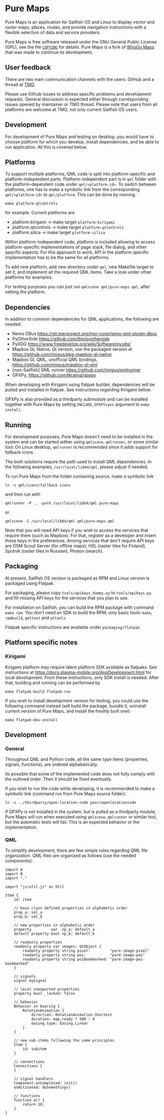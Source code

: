# Pure Maps

Pure Maps is an application for Sailfish OS and Linux to display
vector and raster maps, places, routes, and provide navigation
instructions with a flexible selection of data and service providers.

Pure Maps is free software released under the GNU General Public
License (GPL), see the file [`COPYING`](COPYING) for details. Pure
Maps is a fork of [WhoGo Maps](https://github.com/otsaloma/whogo-maps)
that was made to continue its development.


## User feedback

There are two main communication channels with the users: GitHub and a
thread at
[TMO](https://talk.maemo.org/showthread.php?t=100442). 

Please use Github issues to address specific problems and development
requests. General discussion is expected either through corresponding
issues opened by maintainer or TMO thread. Please note that users from
all platforms are welcome at TMO, not only current Sailfish OS users.


## Development

For development of Pure Maps and testing on desktop, you would have to
choose platform for which you develop, install dependencies, and be
able to run application. All this is covered below.


## Platforms

To support multiple platforms, QML code is split into
platform-specific and platform-independent parts. Platform-independent
part is in `qml` folder with the platform-dependent code under
`qml/<platform-id>`. To switch between platforms, one has to make a
symbolic link from the corresponding `qml/<platform-id>` to
`qml/platform`. This can be done by running 

```
make platform-qtcontrols
```

for example. Current platforms are 

* platform.kirigami -> make target `platform-kirigami`
* platform.qtcontrols -> make target `platform-qtcontrols`
* platform.silica -> make target `platform-silica`

Within platform-independent code, platform is included allowing to
access platform-specific implementations of page stack, file dialog,
and other specific aspects. For this approach to work, API in the
platform specific implementation has to be the same for all platforms. 

To add new platform, add new directory under `qml`, new Makefile
target to set it, and implement all the required QML items. Take a
look under other platforms for examples.

For testing purposes you can just run `qmlscene qml/pure-maps.qml`,
after setting the platform.


## Dependencies

In addition to common dependencies for QML applications, the following
are needed:

* Nemo DBus https://git.merproject.org/mer-core/nemo-qml-plugin-dbus
* PyOtherSide https://github.com/thp/pyotherside
* PyXDG https://www.freedesktop.org/wiki/Software/pyxdg/
* Mapbox GL Native, Qt version, use the packaged version at https://github.com/rinigus/pkg-mapbox-gl-native
* Mapbox GL QML, unofficial QML bindings, https://github.com/rinigus/mapbox-gl-qml
* [non-Sailfish] QML runner https://github.com/rinigus/qmlrunner
* GPXPy, https://github.com/tkrajina/gpxpy

When developing with Kirigami using flatpak builder, dependencies will
be pulled and installed in flatpak. See instructions regarding
Kirigami below.

GPXPy is also provided as a thirdparty submodule and can be installed
together with Pure Maps by setting `INCLUDE_GPXPY=yes` argument to
`make install`. 


## Running

For development purposes, Pure Maps doesn't need to be installed in
the system and can be started wither using `qmlscene`, `qmlrunner`, or
some similar tool. On Linux desktop, `qmlrunner` is recommended since
it adds support for fallback icons.

The both solutions require the path used to install QML
dependencies. In the following examples, `/usr/local/lib64/qml`,
please adjust if needed.

To run Pure Maps from the folder containing source, make a symbolic
link

```
ln -s qml/icons/fallback icons
```

and then run with

```
qmlrunner -P .. -path /usr/local/lib64/qml pure-maps
```

or

```
qmlscene -I /usr/local/lib64/qml qml/pure-maps.qml
```

Note that you will need API keys if you wish to access the services
that require them (such as Mapbox). For that, register as a developer
and insert these keys in the preferences. Among services that don't
require API keys are OSM Scout Server (for offline maps), HSL (raster
tiles for Finland), Sputnik (raster tiles in Russian), Photon
(search).


## Packaging

At present, Sailfish OS version is packaged as RPM and Linux version
is packaged using Flatpak.

For packaging, please copy `tools/apikeys_dummy.py` to
`tools/apikeys.py` and fill missing API keys for the services that you
plan to use.

For installation on Sailfish, you can build the RPM package with
command `make rpm`. You don't need an SDK to build the RPM, only basic
tools: `make`, `rpmbuild`, `gettext` and `qttools`.

Flatpak specific instructions are available under `packaging/flatpak`.


## Platform specific notes

### Kirigami

Kirigami platform may require latest platform SDK available as
flatpaks. See instructions at
https://docs.plasma-mobile.org/AppDevelopment.html for local
development. From these instructions, only SDK install is
needed. After that, building and running can be performed by

```
make flatpak-build flatpak-run
```

If you wish to install development version for testing, you could use
the following command instead (will build the package, bundle it,
uninstall current version of Pure Maps, and install the freshly built
one):
```
make flatpak-dev-install
```


## Development

### General

Throughout QML and Python code, all the same type items (properties,
signals, functions), are ordered alphabetically. 

Its possible that some of the implemented code does not fully comply
with the outlined order. Then it should be fixed eventually.

If you wish to run the code while developing, it is recommended to
make a symbolic link (command run from Pure Maps source folder):

```
ln -s ../thirdparty/open-location-code poor/openlocationcode
```

If GPXPy is not installed in the system, but is pulled as a thirdparty
module, Pure Maps will run when executed using `qmlscene`, `qmlrunner`
or similar tool, but the automatic tests will fail. This is an expected
behavior or the implementation.

### QML

To simplify development, there are few simple rules regarding QML file
organization. QML files are organized as follows (use the needed
components):

```
import A
import B
import "."

import "js/util.js" as Util

Item {
    id: item
    
    // base class defined properties in alphabetic order
    prop_a: val_a
    prop_b: val_b
    
    // new properties in alphabetic order
    property         var  np_a: default_a
    default property bool np_b: default_b
    
    // readonly properties
    readonly property var images: QtObject {
        readonly property string pixel:         "pure-image-pixel"
        readonly property string poi:           "pure-image-poi"
        readonly property string poiBookmarked: "pure-image-poi-bookmarked"
    }
    
    // signals
    signal mySignal

    // local unexported properties
    property bool _locked: false

    // behavior
    Behavior on bearing {
        RotationAnimation {
            direction: RotationAnimation.Shortest
            duration: map.ready ? 500 : 0
            easing.type: Easing.Linear
        }
    }
    
    // new sub-items following the same principles
    Item {
        id: subitem
    }
    
    // connections
    Connections {
    }

    // signal handlers
    Component.onCompleted: init()
    onActivated: doSomething()
    
    // functions 
    function a() {
        return 10;
    }
}
```

